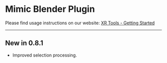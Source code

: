 # Mimic Blender Plugin

Please find usage instructions on our website: [XR Tools - Getting Started](https://xr.tools/mimic-documentation)


---
## New in 0.8.1

- Improved selection processing.
